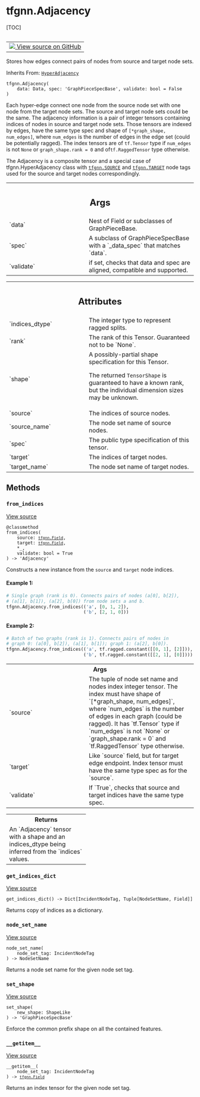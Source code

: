 # tfgnn.Adjacency

[TOC]

<!-- Insert buttons and diff -->

<table class="tfo-notebook-buttons tfo-api nocontent" align="left">
<td>
  <a target="_blank" href="https://github.com/tensorflow/gnn/tree/master/tensorflow_gnn/graph/adjacency.py#L288-L380">
    <img src="https://www.tensorflow.org/images/GitHub-Mark-32px.png" />
    View source on GitHub
  </a>
</td>
</table>

Stores how edges connect pairs of nodes from source and target node sets.

Inherits From: [`HyperAdjacency`](../tfgnn/HyperAdjacency.md)

<pre class="devsite-click-to-copy prettyprint lang-py tfo-signature-link">
<code>tfgnn.Adjacency(
    data: Data, spec: 'GraphPieceSpecBase', validate: bool = False
)
</code></pre>



<!-- Placeholder for "Used in" -->

Each hyper-edge connect one node from the source node set with one node from
the target node sets. The source and target node sets could be the same.
The adjacency information is a pair of integer tensors containing indices of
nodes in source and target node sets. Those tensors are indexed by
edges, have the same type spec and shape of `[*graph_shape, num_edges]`,
where `num_edges` is the number of edges in the edge set (could be potentially
ragged). The index tensors are of `tf.Tensor` type if `num_edges` is not
`None` or `graph_shape.rank = 0` and of`tf.RaggedTensor` type otherwise.

The Adjacency is a composite tensor and a special case of tfgnn.HyperAdjacency
class with <a href="../tfgnn.md#SOURCE"><code>tfgnn.SOURCE</code></a> and <a href="../tfgnn.md#TARGET"><code>tfgnn.TARGET</code></a> node tags used for the source and
target nodes correspondingly.

<!-- Tabular view -->
 <table class="responsive fixed orange">
<colgroup><col width="214px"><col></colgroup>
<tr><th colspan="2"><h2 class="add-link">Args</h2></th></tr>

<tr>
<td>
`data`<a id="data"></a>
</td>
<td>
Nest of Field or subclasses of GraphPieceBase.
</td>
</tr><tr>
<td>
`spec`<a id="spec"></a>
</td>
<td>
A subclass of GraphPieceSpecBase with a `_data_spec` that matches
`data`.
</td>
</tr><tr>
<td>
`validate`<a id="validate"></a>
</td>
<td>
if set, checks that data and spec are aligned, compatible and
supported.
</td>
</tr>
</table>

<!-- Tabular view -->
 <table class="responsive fixed orange">
<colgroup><col width="214px"><col></colgroup>
<tr><th colspan="2"><h2 class="add-link">Attributes</h2></th></tr>

<tr> <td> `indices_dtype`<a id="indices_dtype"></a> </td> <td> The integer type
to represent ragged splits. </td> </tr><tr> <td> `rank`<a id="rank"></a> </td>
<td> The rank of this Tensor. Guaranteed not to be `None`. </td> </tr><tr> <td>
`shape`<a id="shape"></a> </td> <td> A possibly-partial shape specification for
this Tensor.

The returned `TensorShape` is guaranteed to have a known rank, but the
individual dimension sizes may be unknown.
</td>
</tr><tr>
<td>
`source`<a id="source"></a>
</td>
<td>
The indices of source nodes.
</td>
</tr><tr>
<td>
`source_name`<a id="source_name"></a>
</td>
<td>
The node set name of source nodes.
</td>
</tr><tr>
<td>
`spec`<a id="spec"></a>
</td>
<td>
The public type specification of this tensor.
</td>
</tr><tr>
<td>
`target`<a id="target"></a>
</td>
<td>
The indices of target nodes.
</td>
</tr><tr>
<td>
`target_name`<a id="target_name"></a>
</td>
<td>
The node set name of target nodes.
</td>
</tr>
</table>

## Methods

<h3 id="from_indices"><code>from_indices</code></h3>

<a target="_blank" class="external" href="https://github.com/tensorflow/gnn/tree/master/tensorflow_gnn/graph/adjacency.py#L306-L350">View
source</a>

<pre class="devsite-click-to-copy prettyprint lang-py tfo-signature-link">
<code>@classmethod</code>
<code>from_indices(
    source: <a href="../tfgnn/Field.md"><code>tfgnn.Field</code></a>,
    target: <a href="../tfgnn/Field.md"><code>tfgnn.Field</code></a>,
    *_,
    validate: bool = True
) -> 'Adjacency'
</code></pre>

Constructs a new instance from the `source` and `target` node indices.


#### Example 1:



```python
# Single graph (rank is 0). Connects pairs of nodes (a[0], b[2]),
# (a[1], b[1]), (a[2], b[0]) from node sets a and b.
tfgnn.Adjacency.from_indices(('a', [0, 1, 2]),
                             ('b', [2, 1, 0]))
```

#### Example 2:



```python
# Batch of two graphs (rank is 1). Connects pairs of nodes in
# graph 0: (a[0], b[2]), (a[1], b[1]); graph 1: (a[2], b[0]).
tfgnn.Adjacency.from_indices(('a', tf.ragged.constant([[0, 1], [2]])),
                             ('b', tf.ragged.constant([[2, 1], [0]])))
```

<!-- Tabular view -->
 <table class="responsive fixed orange">
<colgroup><col width="214px"><col></colgroup>
<tr><th colspan="2">Args</th></tr>

<tr>
<td>
`source`
</td>
<td>
The tuple of node set name and nodes index integer tensor. The
index must have shape of `[*graph_shape, num_edges]`, where `num_edges`
is the number of edges in each graph (could be ragged). It has
`tf.Tensor` type if `num_edges` is not `None` or `graph_shape.rank = 0`
and `tf.RaggedTensor` type otherwise.
</td>
</tr><tr>
<td>
`target`
</td>
<td>
Like `source` field, but for target edge endpoint. Index tensor
must have the same type spec as for the `source`.
</td>
</tr><tr>
<td>
`validate`
</td>
<td>
If `True`, checks that source and target indices have the same
type spec.
</td>
</tr>
</table>



<!-- Tabular view -->
 <table class="responsive fixed orange">
<colgroup><col width="214px"><col></colgroup>
<tr><th colspan="2">Returns</th></tr>
<tr class="alt">
<td colspan="2">
An `Adjacency` tensor with a shape and an indices_dtype being inferred
from the `indices` values.
</td>
</tr>

</table>



<h3 id="get_indices_dict"><code>get_indices_dict</code></h3>

<a target="_blank" class="external" href="https://github.com/tensorflow/gnn/tree/master/tensorflow_gnn/graph/adjacency.py#L145-L152">View
source</a>

<pre class="devsite-click-to-copy prettyprint lang-py tfo-signature-link">
<code>get_indices_dict() -> Dict[IncidentNodeTag, Tuple[NodeSetName, Field]]
</code></pre>

Returns copy of indices as a dictionary.


<h3 id="node_set_name"><code>node_set_name</code></h3>

<a target="_blank" class="external" href="https://github.com/tensorflow/gnn/tree/master/tensorflow_gnn/graph/adjacency.py#L141-L143">View
source</a>

<pre class="devsite-click-to-copy prettyprint lang-py tfo-signature-link">
<code>node_set_name(
    node_set_tag: IncidentNodeTag
) -> NodeSetName
</code></pre>

Returns a node set name for the given node set tag.


<h3 id="set_shape"><code>set_shape</code></h3>

<a target="_blank" class="external" href="https://github.com/tensorflow/gnn/tree/master/tensorflow_gnn/graph/graph_piece.py#L300-L306">View
source</a>

<pre class="devsite-click-to-copy prettyprint lang-py tfo-signature-link">
<code>set_shape(
    new_shape: ShapeLike
) -> 'GraphPieceSpecBase'
</code></pre>

Enforce the common prefix shape on all the contained features.


<h3 id="__getitem__"><code>__getitem__</code></h3>

<a target="_blank" class="external" href="https://github.com/tensorflow/gnn/tree/master/tensorflow_gnn/graph/adjacency.py#L137-L139">View
source</a>

<pre class="devsite-click-to-copy prettyprint lang-py tfo-signature-link">
<code>__getitem__(
    node_set_tag: IncidentNodeTag
) -> <a href="../tfgnn/Field.md"><code>tfgnn.Field</code></a>
</code></pre>

Returns an index tensor for the given node set tag.




